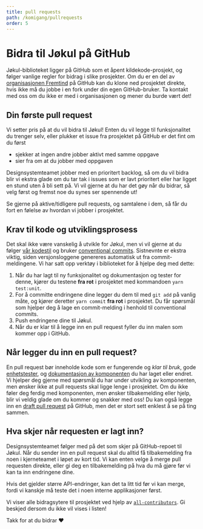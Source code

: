 ```yaml
---
title: pull requests
path: /komigang/pullrequests
order: 5
---
```


# Bidra til Jøkul på GitHub

Jøkul-biblioteket ligger på GitHub som et åpent kildekode-prosjekt, og følger vanlige regler for bidrag i slike prosjekter. Om du er en del av [organisasjonen Fremtind](https://github.com/fremtind) på GitHub kan du klone ned prosjektet direkte, hvis ikke må du jobbe i en fork under din egen GitHub-bruker. Ta kontakt med oss om du ikke er med i organisasjonen og mener du burde vært det!

## Din første pull request

Vi setter pris på at du vil bidra til Jøkul! Enten du vil legge til funksjonalitet du trenger selv, eller plukker et issue fra prosjektet på GitHub er det fint om du først

-   sjekker at ingen andre jobber aktivt med samme oppgave
-   sier fra om at du jobber med oppgaven

Designsystemteamet jobber med en prioritert backlog, så om du vil bidra blir vi ekstra glade om du tar tak i issues som er lavt prioritert eller har ligget en stund uten å bli sett på. Vi vil gjerne at du har det gøy når du bidrar, så velg først og fremst noe du synes ser spennende ut!

Se gjerne på aktive/tidligere pull requests, og samtalene i dem, så får du fort en følelse av hvordan vi jobber i prosjektet.

## Krav til kode og utviklingsprosess

Det skal ikke være vanskelig å utvikle for Jøkul, men vi vil gjerne at du følger [vår kodestil](/utvikler/kodestil) og bruker [conventional commits](https://www.conventionalcommits.org/en/v1.0.0/). Sistnevnte er ekstra viktig, siden versjonsloggene genereres automatisk ut fra commit-meldingene. Vi har satt opp verktøy i biblioteket for å hjelpe deg med dette:

1. Når du har lagt til ny funksjonalitet og dokumentasjon og tester for denne, kjører du testene **fra rot** i prosjektet med kommandoen `yarn test:unit`.
2. For å committe endringene dine legger du dem til med `git add` på vanlig måte, og kjører deretter `yarn commit` **fra rot** i prosjektet. Du får spørsmål som hjelper deg å lage en commit-melding i henhold til conventional commits.
3. Push endringene dine til Jøkul.
4. Når du er klar til å legge inn en pull request fyller du inn malen som kommer opp i GitHub.

## Når legger du inn en pull request?

En pull request bør inneholde kode som er fungerende og _klar til bruk_, gode [enhetstester](/utvikler/tester), og [dokumentasjon av komponenten](/utvikler/portalen) du har laget eller endret. Vi hjelper deg gjerne med spørsmål du har under utvikling av komponenten, men ønsker ikke at pull requests skal ligge lenge i prosjektet. Om du ikke føler deg ferdig med komponenten, men ønsker tilbakemelding eller hjelp, blir vi veldig glade om du kommer og snakker med oss! Du kan også legge inn en [draft pull request](https://github.blog/2019-02-14-introducing-draft-pull-requests/) på GitHub, men det er stort sett enklest å se på ting sammen.

## Hva skjer når requesten er lagt inn?

Designsystemteamet følger med på det som skjer på GitHub-repoet til Jøkul. Når du sender inn en pull request skal du alltid få tilbakemelding fra noen i kjerneteamet i løpet av kort tid. Vi kan enten velge å merge pull requesten direkte, eller gi deg en tilbakemelding på hva du må gjøre før vi kan ta inn endringene dine.

Hvis det gjelder større API-endringer, kan det ta litt tid før vi kan merge, fordi vi kanskje må teste det i noen interne applikasjoner først.

Vi viser alle bidragsytere til prosjektet ved hjelp av [`all-contributors`](https://allcontributors.org/). Gi beskjed dersom du ikke vil vises i listen!

Takk for at du bidrar ❤️
